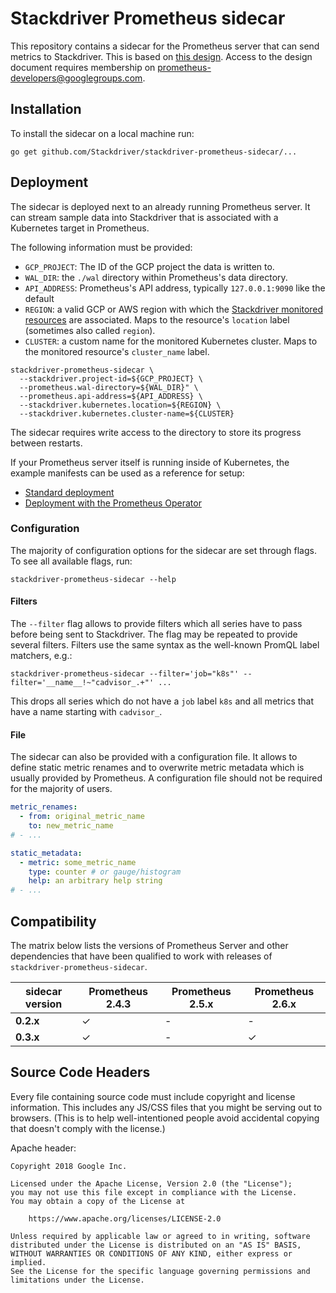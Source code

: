 # Stackdriver Prometheus sidecar

This repository contains a sidecar for the Prometheus server that can send
metrics to Stackdriver. This is based on [this
design](https://docs.google.com/document/d/1TEqqE_Stq04drhjSU1I7Ctmuy0dpsvlPL1AKxqEQoSg/edit). Access
to the design document requires membership on
prometheus-developers@googlegroups.com.

## Installation

To install the sidecar on a local machine run:

```
go get github.com/Stackdriver/stackdriver-prometheus-sidecar/...
```

## Deployment

The sidecar is deployed next to an already running Prometheus server. It can stream
sample data into Stackdriver that is associated with a Kubernetes target in Prometheus.

The following information must be provided:

* `GCP_PROJECT`: The ID of the GCP project the data is written to.
* `WAL_DIR`: the `./wal` directory within Prometheus's data directory.
* `API_ADDRESS`: Prometheus's API address, typically `127.0.0.1:9090` like the default
* `REGION`: a valid GCP or AWS region with which the [Stackdriver monitored resources](https://cloud.google.com/monitoring/api/resources) are associated. Maps to the resource's `location` label (sometimes also called `region`).
* `CLUSTER`: a custom name for the monitored Kubernetes cluster. Maps to the monitored resource's `cluster_name` label.

```
stackdriver-prometheus-sidecar \
  --stackdriver.project-id=${GCP_PROJECT} \
  --prometheus.wal-directory=${WAL_DIR}" \
  --prometheus.api-address=${API_ADDRESS} \
  --stackdriver.kubernetes.location=${REGION} \ 
  --stackdriver.kubernetes.cluster-name=${CLUSTER}
```

The sidecar requires write access to the directory to store its progress between restarts.

If your Prometheus server itself is running inside of Kubernetes, the example manifests
can be used as a reference for setup:

* [Standard deployment](./kube/prometheus-meta.yaml)
* [Deployment with the Prometheus Operator](./kube/prometheus-meta-operated.yaml)

### Configuration

The majority of configuration options for the sidecar are set through flags. To see all available flags, run:

```
stackdriver-prometheus-sidecar --help
```

#### Filters

The `--filter` flag allows to provide filters which all series have to pass before being sent to Stackdriver. The flag may be repeated to provide several filters. Filters use the same syntax as the well-known PromQL label matchers, e.g.:

```
stackdriver-prometheus-sidecar --filter='job="k8s"' --filter='__name__!~"cadvisor_.+"' ...
```

This drops all series which do not have a `job` label `k8s` and all metrics that have a name starting with `cadvisor_`.

#### File

The sidecar can also be provided with a configuration file. It allows to define static metric renames and to overwrite metric metadata which is usually provided by Prometheus. A configuration file should not be required for the majority of users.

```yaml
metric_renames:
  - from: original_metric_name
    to: new_metric_name
# - ...

static_metadata:
  - metric: some_metric_name
    type: counter # or gauge/histogram
    help: an arbitrary help string
# - ...
```

## Compatibility

The matrix below lists the versions of Prometheus Server and other dependencies that have been qualified to work with releases of `stackdriver-prometheus-sidecar`.

| sidecar version | **Prometheus 2.4.3** | **Prometheus 2.5.x** | **Prometheus 2.6.x** |
|------------|------------------|-------------------|-------------------|
| **0.2.x**  |        ✓         |         -         |         -         |
| **0.3.x**  |        ✓         |         -         |         ✓         |

## Source Code Headers

Every file containing source code must include copyright and license
information. This includes any JS/CSS files that you might be serving out to
browsers. (This is to help well-intentioned people avoid accidental copying that
doesn't comply with the license.)

Apache header:

    Copyright 2018 Google Inc.

    Licensed under the Apache License, Version 2.0 (the "License");
    you may not use this file except in compliance with the License.
    You may obtain a copy of the License at

        https://www.apache.org/licenses/LICENSE-2.0

    Unless required by applicable law or agreed to in writing, software
    distributed under the License is distributed on an "AS IS" BASIS,
    WITHOUT WARRANTIES OR CONDITIONS OF ANY KIND, either express or implied.
    See the License for the specific language governing permissions and
    limitations under the License.
